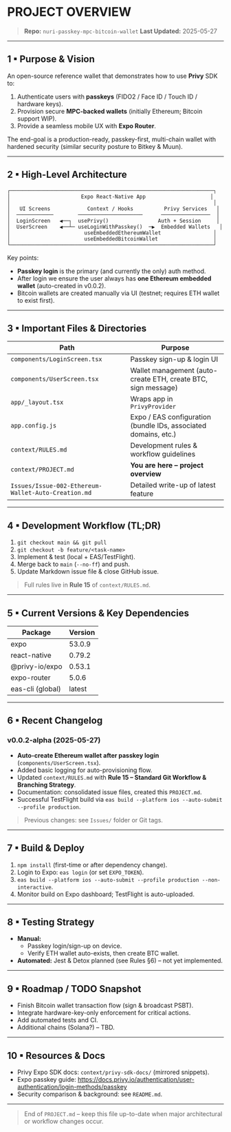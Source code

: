 # PROJECT OVERVIEW

> **Repo:** `nuri-passkey-mpc-bitcoin-wallet`
> **Last Updated:** 2025-05-27

---

## 1 ▪ Purpose & Vision
An open-source reference wallet that demonstrates how to use **Privy** SDK to:
1. Authenticate users with **passkeys** (FIDO2 / Face ID / Touch ID / hardware keys).
2. Provision secure **MPC-backed wallets** (initially Ethereum; Bitcoin support WIP).
3. Provide a seamless mobile UX with **Expo Router**.

The end-goal is a production-ready, passkey-first, multi-chain wallet with hardened security (similar security posture to Bitkey & Muun).

---

## 2 ▪ High-Level Architecture
```
┌──────────────────────────────────────────────────────────────────┐
│                       Expo React-Native App                     │
│                                                                  │
│   UI Screens            Context / Hooks          Privy Services   │
│  ────────────        ─────────────────────      ────────────────  │
│  LoginScreen   ◀──┐  usePrivy()                Auth + Session     │
│  UserScreen    ◀──┴─ useLoginWithPasskey()  ─▶  Embedded Wallets   │
│                        useEmbeddedEthereumWallet                 │
│                        useEmbeddedBitcoinWallet                  │
└──────────────────────────────────────────────────────────────────┘
```
Key points:
* **Passkey login** is the primary (and currently the only) auth method.
* After login we ensure the user always has **one Ethereum embedded wallet** (auto-created in v0.0.2).
* Bitcoin wallets are created manually via UI (testnet; requires ETH wallet to exist first).

---

## 3 ▪ Important Files & Directories
| Path | Purpose |
|------|---------|
| `components/LoginScreen.tsx` | Passkey sign-up & login UI |
| `components/UserScreen.tsx` | Wallet management (auto-create ETH, create BTC, sign message) |
| `app/_layout.tsx` | Wraps app in `PrivyProvider` |
| `app.config.js` | Expo / EAS configuration (bundle IDs, associated domains, etc.) |
| `context/RULES.md` | Development rules & workflow guidelines |
| `context/PROJECT.md` | **You are here – project overview** |
| `Issues/Issue-002-Ethereum-Wallet-Auto-Creation.md` | Detailed write-up of latest feature |

---

## 4 ▪ Development Workflow (TL;DR)
1. `git checkout main && git pull`
2. `git checkout -b feature/<task-name>`
3. Implement & test (local + EAS/TestFlight).
4. Merge back to `main` (`--no-ff`) and push.
5. Update Markdown issue file & close GitHub issue.
> Full rules live in **Rule 15** of `context/RULES.md`.

---

## 5 ▪ Current Versions & Key Dependencies
| Package | Version |
|---------|---------|
| expo | 53.0.9 |
| react-native | 0.79.2 |
| @privy-io/expo | 0.53.1 |
| expo-router | 5.0.6 |
| eas-cli (global) | latest |

---

## 6 ▪ Recent Changelog
### v0.0.2-alpha  (2025-05-27)
* **Auto-create Ethereum wallet after passkey login** (`components/UserScreen.tsx`).
* Added basic logging for auto-provisioning flow.
* Updated `context/RULES.md` with **Rule 15 – Standard Git Workflow & Branching Strategy**.
* Documentation: consolidated issue files, created this `PROJECT.md`.
* Successful TestFlight build via `eas build --platform ios --auto-submit --profile production`.

> Previous changes: see `Issues/` folder or Git tags.

---

## 7 ▪ Build & Deploy
1. `npm install` (first-time or after dependency change).
2. Login to Expo: `eas login` (or set `EXPO_TOKEN`).
3. `eas build --platform ios --auto-submit --profile production --non-interactive`.
4. Monitor build on Expo dashboard; TestFlight is auto-uploaded.

---

## 8 ▪ Testing Strategy
* **Manual:** 
  * Passkey login/sign-up on device.
  * Verify ETH wallet auto-exists, then create BTC wallet.
* **Automated:** Jest & Detox planned (see Rules §6) – not yet implemented.

---

## 9 ▪ Roadmap / TODO Snapshot
* Finish Bitcoin wallet transaction flow (sign & broadcast PSBT).
* Integrate hardware-key-only enforcement for critical actions.
* Add automated tests and CI.
* Additional chains (Solana?) – TBD.

---

## 10 ▪ Resources & Docs
* Privy Expo SDK docs: `context/privy-sdk-docs/` (mirrored snippets).
* Expo passkey guide: https://docs.privy.io/authentication/user-authentication/login-methods/passkey
* Security comparison & background: see `README.md`.

---

> End of `PROJECT.md` – keep this file up-to-date when major architectural or workflow changes occur. 